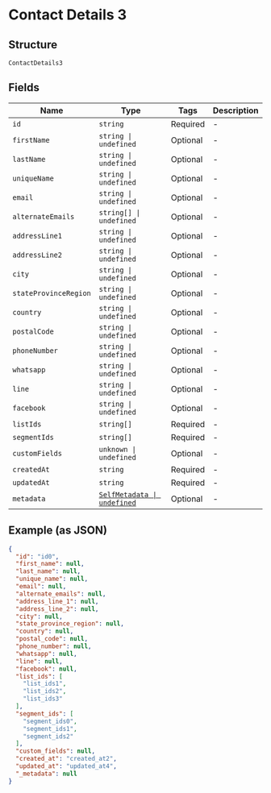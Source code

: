 
# Contact Details 3

## Structure

`ContactDetails3`

## Fields

| Name | Type | Tags | Description |
|  --- | --- | --- | --- |
| `id` | `string` | Required | - |
| `firstName` | `string \| undefined` | Optional | - |
| `lastName` | `string \| undefined` | Optional | - |
| `uniqueName` | `string \| undefined` | Optional | - |
| `email` | `string \| undefined` | Optional | - |
| `alternateEmails` | `string[] \| undefined` | Optional | - |
| `addressLine1` | `string \| undefined` | Optional | - |
| `addressLine2` | `string \| undefined` | Optional | - |
| `city` | `string \| undefined` | Optional | - |
| `stateProvinceRegion` | `string \| undefined` | Optional | - |
| `country` | `string \| undefined` | Optional | - |
| `postalCode` | `string \| undefined` | Optional | - |
| `phoneNumber` | `string \| undefined` | Optional | - |
| `whatsapp` | `string \| undefined` | Optional | - |
| `line` | `string \| undefined` | Optional | - |
| `facebook` | `string \| undefined` | Optional | - |
| `listIds` | `string[]` | Required | - |
| `segmentIds` | `string[]` | Required | - |
| `customFields` | `unknown \| undefined` | Optional | - |
| `createdAt` | `string` | Required | - |
| `updatedAt` | `string` | Required | - |
| `metadata` | [`SelfMetadata \| undefined`](../../doc/models/self-metadata.md) | Optional | - |

## Example (as JSON)

```json
{
  "id": "id0",
  "first_name": null,
  "last_name": null,
  "unique_name": null,
  "email": null,
  "alternate_emails": null,
  "address_line_1": null,
  "address_line_2": null,
  "city": null,
  "state_province_region": null,
  "country": null,
  "postal_code": null,
  "phone_number": null,
  "whatsapp": null,
  "line": null,
  "facebook": null,
  "list_ids": [
    "list_ids1",
    "list_ids2",
    "list_ids3"
  ],
  "segment_ids": [
    "segment_ids0",
    "segment_ids1",
    "segment_ids2"
  ],
  "custom_fields": null,
  "created_at": "created_at2",
  "updated_at": "updated_at4",
  "_metadata": null
}
```

